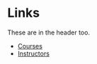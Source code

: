 # Links

These are in the header too.

- [Courses](https://jsonwebcisc474.vercel.app/courses)
- [Instructors](https://jsonwebcisc474.vercel.app/instructor)